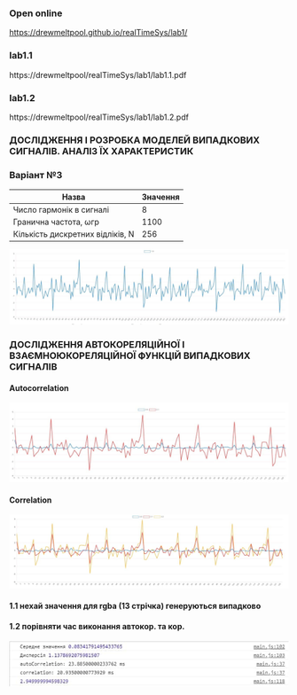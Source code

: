 ### Open online
https://drewmeltpool.github.io/realTimeSys/lab1/

### lab1.1
https://drewmeltpool/realTimeSys/lab1/lab1.1.pdf
### lab1.2
https://drewmeltpool/realTimeSys/lab1/lab1.2.pdf

### ДОСЛІДЖЕННЯ І РОЗРОБКА МОДЕЛЕЙ ВИПАДКОВИХ СИГНАЛІВ. АНАЛІЗ ЇХ ХАРАКТЕРИСТИК
### Варіант №3
Назва                               |Значення
------------------------------------|-------
Число гармонік в сигналі            | 8
Гранична частота, ωгр               | 1100
Кількість дискретних відліків, N    | 256

![](img/chart.jpg)

### ДОСЛІДЖЕННЯ АВТОКОРЕЛЯЦІЙНОЇ І ВЗАЄМНОЮКОРЕЛЯЦІЙНОЇ ФУНКЦІЙ ВИПАДКОВИХ СИГНАЛІВ

#### Autocorrelation
![](img/chart1.jpg)

#### Correlation
![](img/chart2.jpg)


#### 1.1 нехай значення для rgba (13 стрічка) генеруються випадково 
#### 1.2 порівняти час виконання автокор. та кор.
![](img/time.jpg)
